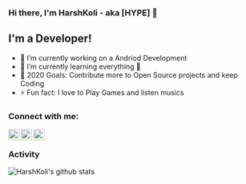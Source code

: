 ### Hi there, I'm HarshKoli - aka [HYPE] 👋

## I'm a  Developer!

- 🔭 I’m currently working on a Andriod Development
- 🌱 I’m currently learning everything 🤣
- 🥅 2020 Goals: Contribute more to Open Source projects and keep Coding
- ⚡ Fun fact: I love to Play Games and listen musics 

### Connect with me:

[<img align="left" alt="codeSTACKr | Twitter" width="22px" src="https://cdn.jsdelivr.net/npm/simple-icons@v3/icons/twitter.svg" />][twitter]
[<img align="left" alt="codeSTACKr | LinkedIn" width="22px" src="https://cdn.jsdelivr.net/npm/simple-icons@v3/icons/linkedin.svg" />][linkedin]
[<img align="left" alt="codeSTACKr | Instagram" width="22px" src="https://cdn.jsdelivr.net/npm/simple-icons@v3/icons/instagram.svg" />][instagram]

<br />

[twitter]: https://twitter.com/harshkoli997
[instagram]: https://www.instagram.com/harshkoli997/?hl=en
[linkedin]: https://www.linkedin.com/in/harshkoli997/

### Activity

![HarshKoli's github stats](https://github-readme-stats.vercel.app/api?username=harshkoli201&count_private=tru&show_icons=true&hide=contribs,issues)
